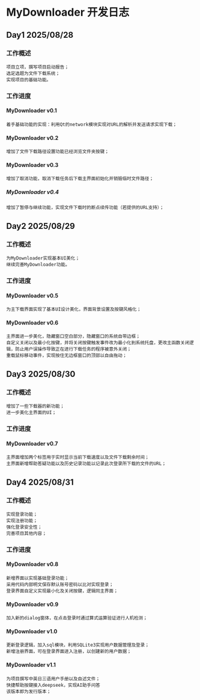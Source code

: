 # MyDownloader 开发日志

## Day1 2025/08/28

### 工作概述
    项目立项，撰写项目启动报告；
    选定选题为文件下载系统；
    实现项目的基础功能。

### 工作进度

####    MyDownloader v0.1
    着手基础功能的实现：利用Qt的network模块实现对URL的解析并发送请求实现下载；

####    MyDownloader v0.2
    增加了文件下载路径设置功能已经浏览文件夹按键；

####    MyDownloader v0.3
    增加了取消功能，取消下载任务后下载主界面初始化并销毁临时文件路径；

#####    MyDownloader v0.4
    增加了暂停与继续功能，实现文件下载时的断点续传功能（若提供的URL支持）；

## Day2 2025/08/29

### 工作概述
    为MyDownloader实现基本UI美化；
    继续完善MyDownloader功能。

### 工作进度

#### MyDownloader v0.5
    为主下载界面实现了基本UI设计美化，界面背景设置及按键风格化；

#### MyDownloader v0.6
    主界面进一步美化，隐藏窗口空白部分，隐藏窗口的系统自带边框；
    自定义关闭以及最小化按键，并将关闭按键触发事件改为最小化到系统托盘，更改主函数关闭逻辑，防止用户误操作导致正在进行下载任务的程序被意外关闭；
    重载鼠标移动事件，实现按住无边框窗口的顶部以自由拖动；

## Day3 2025/08/30

### 工作概述
    增加了一些下载器的新功能；
    进一步美化主界面的UI；

### 工作进度

#### MyDownloader v0.7
    主界面增加两个标签用于实时显示当前下载速度以及文件下载剩余时间；
    主界面新增帮助答疑功能以及历史记录功能以记录此次登录所下载的文件的URL；

## Day4 2025/08/31

### 工作概述
    实现登录功能；
    实现注册功能；
    强化登录安全性；
    完善项目其他内容；

### 工作进度

#### MyDownloader v0.8
    新增界面以实现基础登录功能；
    采用代码内部明文保存默认账号密码以比对实现登录；
    登录界面自定义实现最小化及关闭按键，逻辑同主界面；

#### MyDownloader v0.9
    加入新的dialog窗体，在点击登录时通过算式运算验证进行人机检测；

#### MyDownloader v1.0
    更新登录逻辑，加入sql模块，利用SQLite3实现用户数据管理及登录；
    新增注册界面，可在登录界面进入注册，以创建新的用户数据；

#### MyDownloader v1.1
    为项目撰写中英日三语用户手册以及自述文件；
    快捷帮助按键接入deepseek，实现AI助手问答
    该版本即为发行版本；